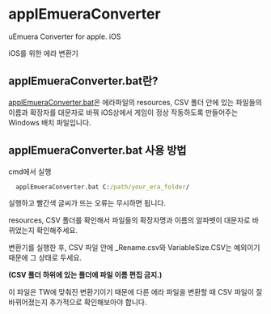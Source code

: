 # applEmueraConverter
uEmuera Converter for apple. iOS

iOS를 위한 에라 변환기

## applEmueraConverter.bat란?

[applEmueraConverter.bat](https://github.com/Cowmelie/applEmueraConverter/blob/main/applEmueraConverter.bat)은 에라파일의 resources, CSV 폴더 안에 있는 파일들의 이름과 확장자를 대문자로 바꿔 iOS상에서 게임이 정상 작동하도록 만들어주는 Windows 배치 파일입니다.

## applEmueraConverter.bat 사용 방법

cmd에서 실행
```cmd
  applEmueraConverter.bat C:/path/your_era_folder/
```

실행하고 빨간색 글씨가 뜨는 오류는 무시하면 됩니다. 

resources, CSV 폴더를 확인해서 파일들의 확장자명과 이름의 알파벳이 대문자로 바뀌었는지 확인해주세요.

변환기를 실행한 후, CSV 파일 안에 _Rename.csv와 VariableSize.CSV는 예외이기 때문에 그 상태로 두세요.

**(CSV 폴더 하위에 있는 폴더에 파일 이름 편집 금지.)**

이 파일은 TW에 맞춰진 변환기이기 때문에 다른 에라 파일을 변환할 때 CSV 파일이 잘 바뀌어졌는지 추가적으로 확인해보아야 합니다.
